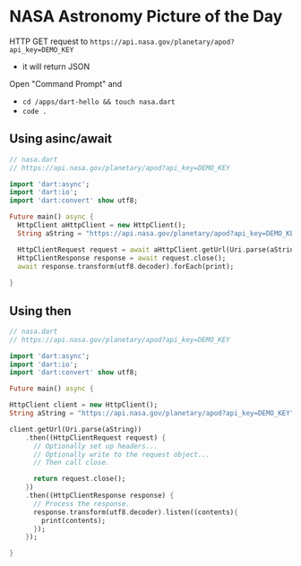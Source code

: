 # NASA Astronomy Picture of the Day

HTTP GET request to `https://api.nasa.gov/planetary/apod?api_key=DEMO_KEY`
- it will return JSON

Open "Command Prompt" and
- `cd /apps/dart-hello && touch nasa.dart`
- `code .`

## Using asinc/await

```dart
// nasa.dart
// https://api.nasa.gov/planetary/apod?api_key=DEMO_KEY

import 'dart:async';
import 'dart:io';
import 'dart:convert' show utf8;

Future main() async {
  HttpClient aHttpClient = new HttpClient();
  String aString = "https://api.nasa.gov/planetary/apod?api_key=DEMO_KEY";

  HttpClientRequest request = await aHttpClient.getUrl(Uri.parse(aString));
  HttpClientResponse response = await request.close();
  await response.transform(utf8.decoder).forEach(print);
  
}

```

## Using then

``` dart
// nasa.dart
// https://api.nasa.gov/planetary/apod?api_key=DEMO_KEY

import 'dart:async';
import 'dart:io';
import 'dart:convert' show utf8;

Future main() async {

HttpClient client = new HttpClient();
String aString = "https://api.nasa.gov/planetary/apod?api_key=DEMO_KEY";

client.getUrl(Uri.parse(aString))
    .then((HttpClientRequest request) {
      // Optionally set up headers...
      // Optionally write to the request object...
      // Then call close.

      return request.close();
    })
    .then((HttpClientResponse response) {
      // Process the response.
      response.transform(utf8.decoder).listen((contents){
        print(contents);
      });
    });

}

```
